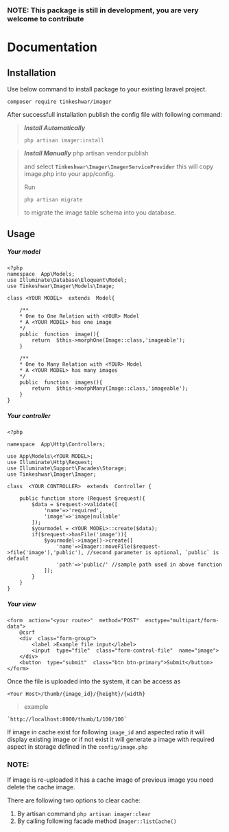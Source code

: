 ### NOTE: This package is still in development, you are very welcome to contribute

# Documentation

## Installation

Use below command to install package to your existing laravel project.

    composer require tinkeshwar/imager

After successfull installation publish the config file with following command:

> **_Install Automatically_**
>
>     php artisan imager:install

> **_Install Manually_**
> php artisan vendor:publish
>
> and select **`Tinkeshwar\Imager\ImagerServiceProvider`** this will
> copy image.php into your app/config.
>
> Run
>
>     php artisan migrate
>
> to migrate the image table schema into you database.

## Usage

##### Your model

    <?php
    namespace  App\Models;
    use Illuminate\Database\Eloquent\Model;
    use Tinkeshwar\Imager\Models\Image;

    class <YOUR MODEL>  extends  Model{

        /**
        * One to One Relation with <YOUR> Model
        * A <YOUR MODEL> has one image
        */
        public  function  image(){
    	    return  $this->morphOne(Image::class,'imageable');
        }

    	/**
        * One to Many Relation with <YOUR> Model
        * A <YOUR MODEL> has many images
        */
        public  function  images(){
    	    return  $this->morphMany(Image::class,'imageable');
        }
    }

##### Your controller

    <?php

    namespace  App\Http\Controllers;

    use App\Models\<YOUR MODEL>;
    use Illuminate\Http\Request;
    use Illuminate\Support\Facades\Storage;
    use Tinkeshwar\Imager\Imager;

    class  <YOUR CONTROLLER>  extends  Controller {

        public function store (Request $request){
    	    $data = $request->validate([
    		    'name'=>'required',
    		    'image'=>'image|nullable'
    	    ]);
    	    $yourmodel = <YOUR MODEL>::create($data);
    	    if($request->hasFile('image')){
    		    $yourmodel->image()->create([
    			    'name'=>Imager::moveFile($request->file('image'),'public'), //second parameter is optional, `public` is default
    			    'path'=>'public/' //sample path used in above function
    			]);
    		}
    	}
    }

##### Your view

    <form  action="<your route>"  method="POST"  enctype="multipart/form-data">
        @csrf
        <div  class="form-group">
    	    <label >Example file input</label>
    	    <input  type="file"  class="form-control-file"  name="image">
        </div>
        <button  type="submit"  class="btn btn-primary">Submit</button>
    </form>

Once the file is uploaded into the system, it can be access as

    <Your Host>/thumb/{image_id}/{height}/{width}

> example

    `http://localhost:8000/thumb/1/100/100`

If image in cache exist for following `image_id` and aspected ratio it will display existing image or if not exist it will generate a image with required aspect in storage defined in the `config/image.php`

### NOTE:

If image is re-uploaded it has a cache image of previous image you need delete the cache image.

There are following two options to clear cache:

1.  By artisan command
    `php artisan imager:clear`
2.  By calling following facade method
    `Imager::listCache()`
